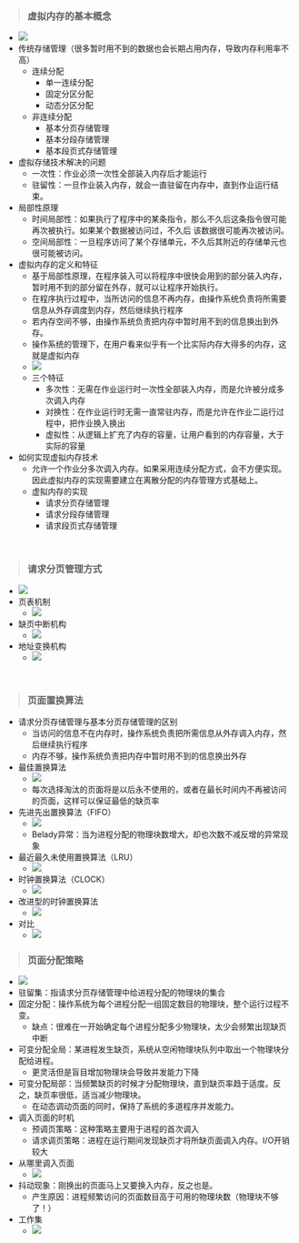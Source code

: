 > ### 虚拟内存的基本概念

- ![](109.png)
- 传统存储管理（很多暂时用不到的数据也会长期占用内存，导致内存利用率不高）
  - 连续分配
    - 单一连续分配
    - 固定分区分配
    - 动态分区分配
  - 非连续分配
    - 基本分页存储管理
    - 基本分段存储管理
    - 基本段页式存储管理
- 虚拟存储技术解决的问题
  - 一次性：作业必须一次性全部装入内存后才能运行
  - 驻留性：一旦作业装入内存，就会一直驻留在内存中，直到作业运行结束。
- 局部性原理
  - 时间局部性：如果执行了程序中的某条指令，那么不久后这条指令很可能再次被执行。如果某个数据被访问过，不久后 该数据很可能再次被访问。
  - 空间局部性：一旦程序访问了某个存储单元，不久后其附近的存储单元也很可能被访问。
- 虚拟内存的定义和特征
  - 基于局部性原理，在程序装入可以将程序中很快会用到的部分装入内存，暂时用不到的部分留在外存，就可以让程序开始执行。
  - 在程序执行过程中，当所访问的信息不再内存，由操作系统负责将所需要信息从外存调度到内存，然后继续执行程序
  - 若内存空间不够，由操作系统负责把内存中暂时用不到的信息换出到外存。
  - 操作系统的管理下，在用户看来似乎有一个比实际内存大得多的内存，这就是虚拟内存
  - ![](110.png)
  - 三个特征
    - 多次性：无需在作业运行时一次性全部装入内存，而是允许被分成多次调入内存
    - 对换性：在作业运行时无需一直常驻内存，而是允许在作业二运行过程中，把作业换入换出
    - 虚拟性：从逻辑上扩充了内存的容量，让用户看到的内存容量，大于实际的容量
- 如何实现虚拟内存技术
  - 允许一个作业分多次调入内存。如果采用连续分配方式，会不方便实现。因此虚拟内存的实现需要建立在离散分配的内存管理方式基础上。
  - 虚拟内存的实现
    - 请求分页存储管理
    - 请求分段存储管理
    - 请求段页式存储管理

<br>

> ### 请求分页管理方式

- ![](111.png)
- 页表机制
  - ![](112.png)
- 缺页中断机构
  - ![](113.png)
- 地址变换机构
  - ![](114.png)

<br>

> ### 页面置换算法

- 请求分页存储管理与基本分页存储管理的区别
  - 当访问的信息不在内存时，操作系统负责把所需信息从外存调入内存，然后继续执行程序
  - 内存不够，操作系统负责把内存中暂时用不到的信息换出外存
- 最佳置换算法
  - ![](115.png)
  - 每次选择淘汰的页面将是以后永不使用的，或者在最长时间内不再被访问的页面，这样可以保证最低的缺页率
- 先进先出置换算法（FIFO）
  - ![](116.png)
  - Belady异常：当为进程分配的物理块数增大，却也次数不减反增的异常现象
- 最近最久未使用置换算法（LRU）
  - ![](117.png)
- 时钟置换算法（CLOCK）
  - ![](118.png)
- 改进型的时钟置换算法
  - ![](119.png)
- 对比
  - ![](120.png)



> ### 页面分配策略

- ![](121.png)
- 驻留集：指请求分页存储管理中给进程分配的物理块的集合
- 固定分配：操作系统为每个进程分配一组固定数目的物理块，整个运行过程不变。
  - 缺点：很难在一开始确定每个进程分配多少物理块，太少会频繁出现缺页中断
- 可变分配全局：某进程发生缺页，系统从空闲物理块队列中取出一个物理块分配给进程。
  - 更灵活但是盲目增加物理块会导致并发能力下降
- 可变分配局部：当频繁缺页的时候才分配物理块，直到缺页率趋于适度。反之，缺页率很低，适当减少物理块。
  - 在动态调动页面的同时，保持了系统的多道程序并发能力。
- 调入页面的时机
  - 预调页策略：这种策略主要用于进程的首次调入
  - 请求调页策略：进程在运行期间发现缺页才将所缺页面调入内存。I/O开销较大
- 从哪里调入页面
  - ![](122.png)
- 抖动现象：刚换出的页面马上又要换入内存，反之也是。
  - 产生原因：进程频繁访问的页面数目高于可用的物理块数（物理块不够了！）
- 工作集
  - ![](123.png)